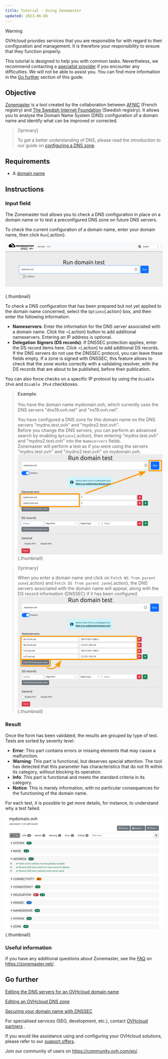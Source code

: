 ```yaml
---
title: Tutorial - Using Zonemaster
updated: 2023-06-06
---
```


> [!warning]
>
> OVHcloud provides services that you are responsible for with regard to their configuration and management. It is therefore your responsibility to ensure that they function properly.
>
> This tutorial is designed to help you with common tasks. Nevertheless, we recommend contacting a [specialist provider](https://partner.ovhcloud.com/en-ie/) if you encounter any difficulties. We will not be able to assist you. You can find more information in the [Go further](#go-further) section of this guide.
>

## Objective

[Zonemaster](https://zonemaster.net/en/run-test) is a tool created by the collaboration between [AFNIC](https://www.afnic.fr/en/) (French registry) and [The Swedish Internet Foundation](https://internetstiftelsen.se/en/) (Swedish registry). It allows you to analyse the Domain Name System (DNS) configuration of a domain name and identify what can be improved or corrected.

> [!primary]
>
> To get a better understanding of DNS, please read the introduction to our guide on [configuring a DNS zone](/pages/web_cloud/domains/dns_zone_edit).

## Requirements

- A [domain name](https://www.ovhcloud.com/en-ie/domains/)

## Instructions

### Input field

The Zonemaster tool allows you to check a DNS configuration in place on a domain name or to test a preconfigured DNS zone on future DNS servers.

To check the current configuration of a domain name, enter your domain name, then click `Run`{.action}.

![Screenshot of the Zonemaster input form. The domain "mydomain.ovh" has been entered and is now ready to be tested.](images/run-domain-test.png){.thumbnail}

To check a DNS configuration that has been prepared but not yet applied to the domain name concerned, select the `Options`{.action} box, and then enter the following information:

- **Nameservers**: Enter the information for the DNS server associated with a domain name. Click the `+`{.action} button to add additional nameservers. Entering an IP address is optional.
- **Delegation Signers (DS records)**: If DNSSEC protection applies, enter the DS record items here. Click `+`{.action} to add additional DS records. If the DNS servers do not use the DNSSEC protocol, you can leave these fields empty. If a zone is signed with DNSSEC, this feature allows to check that the zone works correctly with a validating resolver, with the DS records that are about to be published, before their publication.

You can also force checks on a specific IP protocol by using the `Disable IPv6` and `Disable IPv4` checkboxes.

> **Example**:<br><br> You have the domain name mydomain.ovh, which currently uses the DNS servers "dns19.ovh.net" and "ns19.ovh.net".
>
> You have configured a DNS zone for this domain name on the DNS servers "mydns.test.ovh" and "mydns2.test.ovh".<br>
> Before you change the DNS servers, you can perform an advanced search by enabling `Options`{.action}, then entering "mydns.test.ovh" and "mydns2.test.ovh" into the `Nameservers` fields.<br>
> Zonemaster will perform a test as if you were using the servers "mydns.test.ovh" and "mydns2.test.ovh" on mydomain.ovh.<br>
> ![Screenshot of the advanced options of Zonemaster form. The two nameservers "mydns.test.ovh" and "mydns2.test.ovh" have been entered in the Nameservers section of the form.](images/run-domain-test-nameservers-option.png){.thumbnail}

> [!primary]
>
> When you enter a domain name and click on `Fetch NS from parent zone`{.action} and `Fetch DS from parent zone`{.action}, the DNS servers associated with the domain name will appear, along with the DS record information (DNSSEC) if it has been configured.
> ![Screenshot of the advanced options of Zonemaster form. The "Fetch NS from parent zone" button is highlighted and the nameservers of the domain "mydomain.ovh" are prefilled in the Nameservers section of the form.](images/fetch-ns-from-parent-zone.png){.thumbnail}

### Result

Once the form has been validated, the results are grouped by type of test. Tests are sorted by severity level:

- **Error**: This part contains errors or missing elements that may cause a malfunction.
- **Warning**: This part is functional, but deserves special attention. The tool has detected that this parameter has characteristics that do not fit within its category, without blocking its operation.
- **Info**: This part is functional and meets the standard criteria in its category.
- **Notice**: This is merely information, with no particular consequences for the functioning of the domain name.

For each test, it is possible to get more details, for instance, to understand why a test failed.

![Screenshot of the result page of Zonemaster for the domain "mydomain.ovh". The "Address" section is expanded.](images/domain-analysis.png){.thumbnail}

### Useful information

If you have any additional questions about Zonemaster, see the [FAQ](https://zonemaster.net/en/faq) on <https://zonemaster.net/>.

## Go further <a name="go-further"></a>

[Editing the DNS servers for an OVHcloud domain name](/pages/web_cloud/domains/dns_server_general_information)

[Editing an OVHcloud DNS zone](/pages/web_cloud/domains/dns_zone_edit)

[Securing your domain name with DNSSEC](/pages/web_cloud/domains/dns_dnssec)

For specialised services (SEO, development, etc.), contact [OVHcloud partners](https://partner.ovhcloud.com/en-ie/) .

If you would like assistance using and configuring your OVHcloud solutions, please refer to our [support offers](https://www.ovhcloud.com/en-ie/support-levels/).

Join our community of users on <https://community.ovh.com/en/>.
